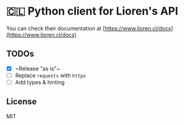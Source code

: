 # 🇨🇱 Python client for Lioren's API

You can check their documentation at [https://www.lioren.cl/docs](https://www.lioren.cl/docs)

## TODOs

- [X] ~Release "as is"~
- [ ] Replace `requests` with `httpx`
- [ ] Add types & hinting

## License

MIT


